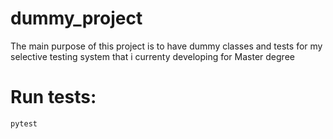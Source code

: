 # dummy_project
The main purpose of this project is to have dummy classes and tests for my selective testing system that i currenty developing for Master degree

# Run tests:

```bash
pytest
```